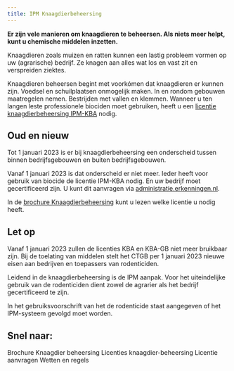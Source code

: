 ```yaml
---
title: IPM Knaagdierbeheersing
---
```


**Er zijn vele manieren om knaagdieren te beheersen. Als niets meer helpt, kunt u chemische middelen inzetten.**

Knaagdieren zoals muizen en ratten kunnen een lastig probleem vormen op uw (agrarische) bedrijf. Ze knagen aan alles wat los en vast zit en verspreiden ziektes.

Knaagdieren beheersen begint met voorkómen dat knaagdieren er kunnen zijn. Voedsel en schuilplaatsen onmogelijk maken. In en rondom gebouwen maatregelen nemen. Bestrijden met vallen en klemmen. Wanneer u ten langen leste professionele biociden moet gebruiken, heeft u een [licentie knaagdierbeheersing IPM-KBA](/licenties/welke-licenties-zijn-er/ipm-kba) nodig.

## Oud en nieuw

Tot 1 januari 2023 is er bij knaagdierbeheersing een onderscheid tussen binnen bedrijfsgebouwen en buiten bedrijfsgebouwen.

Vanaf 1 januari 2023 is dat onderscheid er niet meer. Ieder heeft voor gebruik van biocide de licentie IPM-KBA nodig. En uw bedrijf moet gecertificeerd zijn. U kunt dit aanvragen via [administratie.erkenningen.nl](https://administratie.erkenningen.nl).

In de [brochure Knaagdierbeheersing](https://administratie.erkenningen.nl/Portals/1/20211201_Brochure_IPM-KBA.pdf) kunt u lezen welke licentie u nodig heeft.

## Let op

Vanaf 1 januari 2023 zullen de licenties KBA en KBA-GB niet meer bruikbaar zijn. Bij de toelating van middelen stelt het CTGB per 1 januari 2023 nieuwe eisen aan bedrijven en toepassers van rodenticiden.

Leidend in de knaagdierbeheersing is de IPM aanpak. Voor het uiteindelijke gebruik van de rodenticiden dient zowel de agrarier als het bedrijf gecertificeerd te zijn.

In het gebruiksvoorschrift van het de rodenticide staat aangegeven of het IPM-systeem gevolgd moet worden.

## Snel naar:

<LinkButtonContainer>
<LinkButton to="https://administratie.erkenningen.nl/Portals/1/20211201_Brochure_IPM-KBA.pdf">Brochure Knaagdier beheersing</LinkButton>
<LinkButton to="/licenties/welke-licenties-zijn-er">Licenties knaagdier-beheersing</LinkButton>
<LinkButton to="/licenties/licentie-aanvragen">Licentie aanvragen</LinkButton>
<LinkButton to="/licenties/wetten-en-regels">Wetten en regels</LinkButton>
</LinkButtonContainer>
